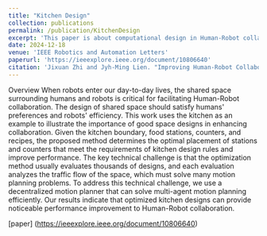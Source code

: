 ```yaml
---
title: "Kitchen Design"
collection: publications
permalink: /publication/KitchenDesign
excerpt: 'This paper is about computational design in Human-Robot collaboration kitchen space.'
date: 2024-12-18
venue: 'IEEE Robotics and Automation Letters'
paperurl: 'https://ieeexplore.ieee.org/document/10806640'
citation: 'Jixuan Zhi and Jyh-Ming Lien. "Improving Human-Robot Collaboration Via Computational Design." IEEE Robotics and Automation Letters 10, no. 2 (2025): 1074-1081.'
---
```


Overview
When robots enter our day-to-day lives, the shared space surrounding humans and robots is critical for facilitating Human-Robot collaboration. The design of shared space should satisfy humans' preferences and robots' efficiency. This work uses the kitchen as an example to illustrate the importance of good space designs in enhancing collaboration. Given the kitchen boundary, food stations, counters, and recipes, the proposed method determines the optimal placement of stations and counters that meet the requirements of kitchen design rules and improve performance. The key technical challenge is that the optimization method usually evaluates thousands of designs, and each evaluation analyzes the traffic flow of the space, which must solve many motion planning problems. To address this technical challenge, we use a decentralized motion planner that can solve multi-agent motion planning efficiently. Our results indicate that optimized kitchen designs can provide noticeable performance improvement to Human-Robot collaboration.

[paper] (https://ieeexplore.ieee.org/document/10806640)
